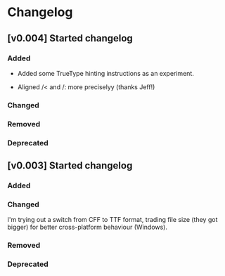 # Changelog

## [v0.004] Started changelog

### Added

- Added some TrueType hinting instructions as an experiment.

- Aligned /< and /: more preciselyy (thanks Jeff!)

### Changed

### Removed

### Deprecated


## [v0.003] Started changelog

### Added

### Changed

I'm trying out a switch from CFF to TTF format, trading file
size (they got bigger)  for better cross-platform behaviour (Windows).

### Removed

### Deprecated
